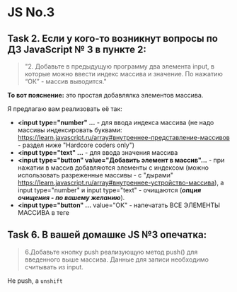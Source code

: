 # JS No.3

## Task 2. Если у кого-то возникнут вопросы по ДЗ JavaScript № 3 в пункте 2:
> "2.    Добавьте в предыдущую программу два элемента input, в которые можно ввести индекс массива и значение. По нажатию “ОК” - массив выводится."

**То вот пояснение:** это простая добавлялка элементов массива.

Я предлагаю вам реализовать её так:

- **&lt;input type="number" ...** - для ввода индекса массива (не надо массивы индексировать буквами: https://learn.javascript.ru/array#внутреннее-представление-массивов - раздел ниже "Hardcore coders only")
- **&lt;input type="text" ...** - для ввода значения массива
- **&lt;input type="button" value="Добавить элемент в массив"...** - при нажатии в массив добавляются элементы с индексом (можно использовать разреженные массивы - с "дырами" https://learn.javascript.ru/array#внутреннее-устройство-массива), а input type="number"  и input type="text" - очищаются (***опция очищения - по вашему желанию***).
- **&lt;input type="button" ...** value="ОК" - напечатать ВСЕ ЭЛЕМЕНТЫ МАССИВА в теге <p id="task_2"></p>


## Task 6. В вашей домашке JS №3 опечатка:
> 6.Добавьте кнопку push реализующую метод push() для введенного выше массива. Данные для записи необходимо считывать из input.

Не push, a `unshift`

